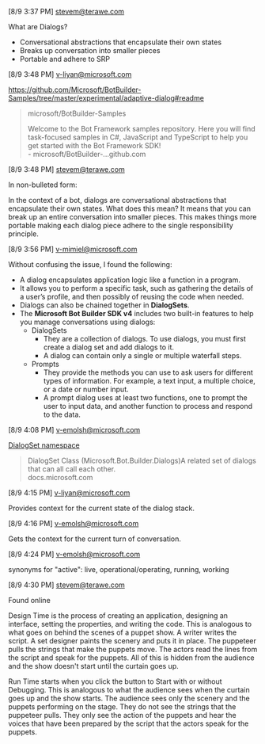 [8/9 3:37 PM] stevem@terawe.com

What are Dialogs?

- Conversational abstractions that encapsulate their own states
- Breaks up conversation into smaller pieces
- Portable and adhere to SRP

​[8/9 3:48 PM] v-liyan@microsoft.com

https://github.com/Microsoft/BotBuilder-Samples/tree/master/experimental/adaptive-dialog#readme

>microsoft/BotBuilder-Samples
>
>Welcome to the Bot Framework samples repository. Here you will find task-focused samples in C#, JavaScript and TypeScript to help you get started with the Bot Framework SDK!
><br>- microsoft/BotBuilder-...github.com​

[8/9 3:48 PM] stevem@terawe.com

In non-bulleted form:

In the context of a bot, dialogs are conversational abstractions that encapsulate their own states. What does this mean? It means that you can break up an entire conversation into smaller pieces. This makes things more portable making each dialog piece adhere to the single responsibility principle.

​[8/9 3:56 PM] v-mimiel@microsoft.com

Without confusing the issue, I found the following:

- A dialog encapsulates application logic like a function in a program.
- It allows you to perform a specific task, such as gathering the details of a user’s profile, and then possibly of reusing the code when needed.
- Dialogs can also be chained together in **DialogSets**.
- The **Microsoft Bot Builder SDK v4** includes two built-in features to help you manage conversations using dialogs:
  - DialogSets
    - They are a collection of dialogs. To use dialogs, you must first create a dialog set and add dialogs to it.
    - A dialog can contain only a single or multiple waterfall steps.
  - Prompts
    - They provide the methods you can use to ask users for different types of information. For example, a text input, a multiple choice, or a date or number input.
    - A prompt dialog uses at least two functions, one to prompt the user to input data, and another function to process and respond to the data.

​[8/9 4:08 PM] v-emolsh@microsoft.com

[DialogSet namespace](https://docs.microsoft.com/en-us/dotnet/api/microsoft.bot.builder.dialogs.dialogset?view=botbuilder-dotnet-stable)

> DialogSet Class (Microsoft.Bot.Builder.Dialogs)A related set of dialogs that can all call each other.
><br> docs.microsoft.com

​[8/9 4:15 PM] v-liyan@microsoft.com

Provides context for the current state of the dialog stack.

​[8/9 4:16 PM] v-emolsh@microsoft.com

Gets the context for the current turn of conversation.

​[8/9 4:24 PM] v-emolsh@microsoft.com

synonyms for "active": live, operational/operating, running, working

​[8/9 4:30 PM] stevem@terawe.com

Found online

Design Time is the process of creating an application, designing an interface, setting the properties, and writing the code.  This is analogous to what goes on behind the scenes of a puppet show.  A writer writes the script.  A set designer paints the scenery and puts it in place.  The puppeteer pulls the strings that make the puppets move.  The actors read the lines from the script and speak for the puppets.  All of this is hidden from the audience and the show doesn't start until the curtain goes up.

Run Time starts when you click the button to Start with or without Debugging.  This is analogous to what the audience sees when the curtain goes up and the show starts.  The audience sees only the scenery and the puppets performing on the stage.  They do not see the strings that the puppeteer pulls.  They only see the action of the puppets and hear the voices that have been prepared by the script that the actors speak for the puppets.
